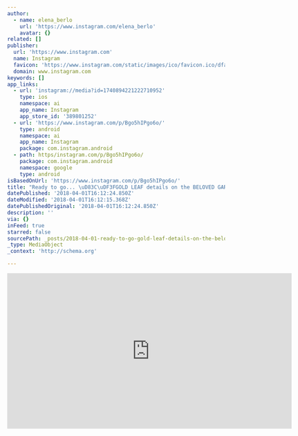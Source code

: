 ```yaml
---
author:
  - name: elena_berlo
    url: 'https://www.instagram.com/elena_berlo'
    avatar: {}
related: []
publisher:
  url: 'https://www.instagram.com'
  name: Instagram
  favicon: 'https://www.instagram.com/static/images/ico/favicon.ico/dfa85bb1fd63.ico'
  domain: www.instagram.com
keywords: []
app_links:
  - url: 'instagram://media?id=1740894221222710952'
    type: ios
    namespace: ai
    app_name: Instagram
    app_store_id: '389801252'
  - url: 'https://www.instagram.com/p/Bgo5hIPgo6o/'
    type: android
    namespace: ai
    app_name: Instagram
    package: com.instagram.android
  - path: https/instagram.com/p/Bgo5hIPgo6o/
    package: com.instagram.android
    namespace: google
    type: android
isBasedOnUrl: 'https://www.instagram.com/p/Bgo5hIPgo6o/'
title: "Ready to go... \uD83C\uDF3FGOLD LEAF details on the BELOVED GARDEN KETUBAH PAINTING. All custom requests are welcome at www.OnceUponaPaper.net #weddingideas #wedding #weddinginspiration #weddingtree #weddingketubah #ketubah #paintedketubah #ketubahtree #jewishwedding #jewish #jewishtradition #treeoflife #watercolor #watercolortree #watercolorwedding #watercolorpainting #flowertree #gold #goldleaf #goldfoil #studiolife #atelier #onceuponapaper #worktime #me #happytime #happymoment #ketubahart #ketubahdesign #wayoflife"
datePublished: '2018-04-01T16:12:24.850Z'
dateModified: '2018-04-01T16:12:15.368Z'
datePublishedOriginal: '2018-04-01T16:12:24.850Z'
description: ''
via: {}
inFeed: true
starred: false
sourcePath: _posts/2018-04-01-ready-to-go-gold-leaf-details-on-the-beloved-garden-ket.md
_type: MediaObject
_context: 'http://schema.org'

---
```

<iframe src="https://cdn.embedly.com/widgets/media.html?src=https%3A%2F%2Fscontent-iad3-1.cdninstagram.com%2Fvp%2Ff9de79d5cca00ceb74f8416f5f6d794d%2F5AC3E0C6%2Ft50.2886-16%2F29304325_175661683084212_8529546063328051200_n.mp4&amp;src_secure=1&amp;url=https%3A%2F%2Fwww.instagram.com%2Fp%2FBgo5hIPgo6o%2F&amp;image=https%3A%2F%2Fscontent-iad3-1.cdninstagram.com%2Fvp%2F669fc9fbd9114c0302ebd6cc97c979b1%2F5AC4020F%2Ft51.2885-15%2Fs640x640%2Fe15%2F28764312_156318938344104_7465932386392342528_n.jpg&amp;key=a715cf41cc93453ca338d350cd26f87b&amp;type=video%2Fmp4&amp;schema=instagram" width="658" height="360" scrolling="no" frameborder="0" allowfullscreen="" style=""></iframe>